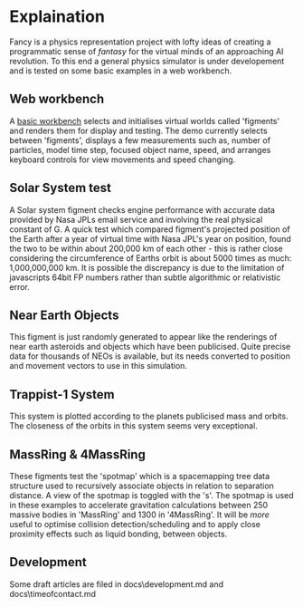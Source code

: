 Explaination
============

Fancy is a physics representation project with lofty ideas of creating a programmatic sense of *fantasy* for the virtual minds of an approaching AI revolution. To this end a general physics simulator is under developement and is tested on some basic examples in a web workbench. 

## Web workbench
A [basic workbench](http://strainer.github.io/fancy/) selects and initialises virtual worlds called 'figments' and renders them for display and testing. The demo currently selects between 'figments', displays a few measurements such as, number of particles, model time step, focused object name, speed, and arranges keyboard controls for view movements and speed changing. 

## Solar System test
A Solar system figment checks engine performance with accurate data provided by Nasa JPLs email service and involving the real physical constant of G. A quick test which compared figment's projected position of the Earth after a year of virtual time with Nasa JPL's year on position, found the two to be within about 200,000 km of each other - this is rather close considering the circumference of Earths orbit is about 5000 times as much: 1,000,000,000 km. It is possible the discrepancy is due to the limitation of javascripts 64bit FP numbers rather than subtle algorithmic or relativistic error.

## Near Earth Objects
This figment is just randomly generated to appear like the renderings of near earth asteroids and objects which have been publicised. Quite precise data for thousands of NEOs is available, but its needs converted to position and movement vectors to use in this simulation.

## Trappist-1 System
This system is plotted according to the planets publicised mass and orbits. The closeness of the orbits in this system seems very exceptional.

## MassRing & 4MassRing
These figments test the 'spotmap' which is a spacemapping tree data structure used
to recursively associate objects in relation to separation distance. A view of the spotmap
is toggled with the 's'. The spotmap is used in these examples to accelerate gravitation
calculations between 250 massive bodies in 'MassRing' and 1300 in '4MassRing'. It will be *more* useful to optimise collision detection/scheduling and to apply close proximity effects such as liquid bonding, between objects.

## Development
Some draft articles are filed in docs\development.md and docs\timeofcontact.md 